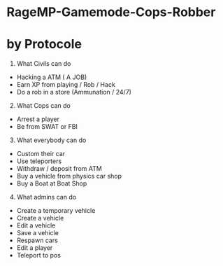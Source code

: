 # RageMP-Gamemode-Cops-Robber
# by Protocole

1. What Civils can do
  - Hacking a ATM ( A JOB)
  - Earn XP from playing / Rob / Hack
  - Do a rob in a store (Ammunation / 24/7)
2. What Cops can do
  - Arrest a player
  - Be from SWAT or FBI
3. What everybody can do
  - Custom their car
  - Use teleporters
  - Withdraw / deposit from ATM
  - Buy a vehicle from physics car shop
  - Buy a Boat at Boat Shop
4. What admins can do
  - Create a temporary vehicle
  - Create a vehicle
  - Edit a vehicle
  - Save a vehicle
  - Respawn cars
  - Edit a player
  - Teleport to pos
